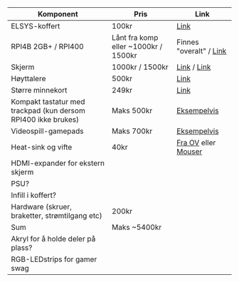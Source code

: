 | Komponent | Pris | Link |
|---|---|---|
| ELSYS-koffert | 100kr | [Link](https://omegav.no/komp?search=koffert) |
| RPI4B 2GB+ / RPI400 | Lånt fra komp eller ~1000kr / 1500kr | Finnes "overalt" / [Link](https://raspberrypi.dk/en/product/raspberry-pi-400-kit/?attribute_sprog=EU+(US+keyboard,+EU+power+supply)?currency=NOK) |
| Skjerm | 1000kr / 1500kr | [Link](https://www.aliexpress.com/item/1005005237372562.html?spm=a2g0o.productlist.main.13.38e8321dcYkv1b&algo_pvid=4833fbe2-c8b7-4ec3-b30a-b8951d1e799e&algo_exp_id=4833fbe2-c8b7-4ec3-b30a-b8951d1e799e-6&pdp_ext_f=%7B%22sku_id%22%3A%2212000032354047745%22%7D&pdp_npi=3%40dis%21NOK%212141.75%21963.77%21920.94%21%21%21%21%40212272e216791666283972236d071b%2112000032354047745%21sea%21NO%211670342969&curPageLogUid=kHXIrlQZejqG) / [Link](https://www.aliexpress.com/item/1005004950407907.html?spm=a2g0o.productlist.main.31.38e8321dcYkv1b&algo_pvid=4833fbe2-c8b7-4ec3-b30a-b8951d1e799e&algo_exp_id=4833fbe2-c8b7-4ec3-b30a-b8951d1e799e-15&pdp_ext_f=%7B%22sku_id%22%3A%2212000031133165839%22%7D&pdp_npi=3%40dis%21NOK%212880.94%211642.13%211584.51%21%21%21%21%40212272e216791666283972236d071b%2112000031133165839%21sea%21NO%211670342969&curPageLogUid=MJE3HjLwPGWC) |
| Høyttalere | 500kr | [Link](https://www.komplett.no/product/795563/datautstyr/pc-tilbehoer/hoeyttalere-pc/20-hoeyttalere/logitech-z150-multimedia-speakers#) |
| Større minnekort | 249kr | [Link](https://www.power.no/mobil-og-foto/mobiltilbehoer/minnekort-og-kortlesere/samsung-pro-endurance-128-gb-microsd-minnekort-med-sd-adapter/p-1389761/?utm_source=prisjakt&utm_medium=cpc) |
| Kompakt tastatur med trackpad (kun dersom RPI400 ikke brukes) | Maks 500kr | [Eksempelvis](https://www.kjell.com/no/produkter/data/tastatur/bluetooth-tastatur/linocell-sammenleggbart-bluetooth-tastatur-p20785) |
| Videospill-gamepads | Maks 700kr | [Eksempelvis](https://www.amazon.com/PowerA-Enhanced-Wired-Controller-Xbox-x/dp/B08WSXJLMK?tag=theverge02-20&ascsubtag=%5B%5Dvg%5Bp%5D22789484%5Bt%5Dw%5Br%5Dhttps%3A%2F%2Fwww.google.com%2F%5Bd%5DD&th=1) |
| Heat-sink og vifte | 40kr | [Fra OV](https://omegav.no/komp?search=vifte) eller [Mouser](https://no.mouser.com/ProductDetail/Adafruit/3368?qs=AQlKX63v8Ru7ndBb3KY80w%3D%3D) |
| HDMI-expander for ekstern skjerm |  |  |
| PSU? |  |  |
| Infill i koffert? |  |  |
| Hardware (skruer, braketter, strømtilgang etc) | 200kr |  |
| Sum | Maks ~5400kr |  |
| Akryl for å holde deler på plass? | | |
| RGB-LEDstrips for gamer swag | | |
